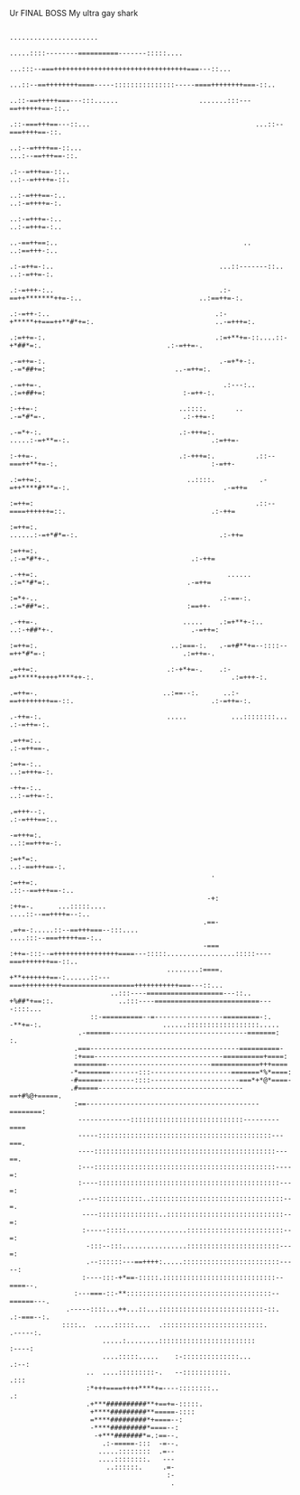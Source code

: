Ur FINAL BOSS
My ultra gay shark
                                                                                                                                                                                                        
                                                                                                                                                                                                        
                                                                                                                                                                                                        
                                                                                                                                                                                                        
                                                                                                                                                                                                        
                                                                                                                                                                                                        
                                                                                                                                                                                                        
                                                                                                                                                                                                        
                                                                                                                                                                                                        
                                                                                                                                                                                                        
                                                                                                                                 ......................                                                 
                                                                                                                      .....::::--------==========-------:::::....                                       
                                                                                                                ...:::--===+++++++++++++++++++++++++++++++++===---::...                                 
                                                                                                          ...::--==++++++++====-----:::::::::::::::-----====++++++++===-::..                            
                                                                                                      ..::-==+++++===---:::......                    .......:::---==++++++==-::..                       
                                                                                                   .::-===+++==---::...                                         ...::--===++++==-::.                    
                                                                                               ..:--=++++==-::...                                                     ...:--==+++==-::.                 
                                                                                             .:--=+++==-::..                                                               ..:--=++++=-::.              
                                                                                          ..:-=+++==-:..                                                                       ..:-=++++=-:.            
                                                                                        ..:-=+++=-:..                                                                             ..:-=+++=-:..         
                                                                                      ..-==++==:..                                              ..                                   ..:==+++-:..       
                                                                                     .:-=++=-:..                                         ...::-------::..                              ..:-=++=-:.      
                                                                                   .:-=+++-:..                                         .:-==++*******++=-:..                             ..:==++=-:.    
                                                                                  .:-=++-:..                                         .:-+*****++===++**#*+=:.                              ..-=+++=:.   
                                                                                 .:=++=-:.                                          .:=+**+=-::....::-+*##*=:.                               .:-=++=-.  
                                                                                .-=++=-:.                                           .-=+*+-:.        .-=*##+=:                                ..-=++=:. 
                                                                               .-=++=-.                                             .:---:..         .:=+##+=:                                  :-=++-:.
                                                                               :-++=-:                                   ..::::.       ..            .-=*#*=-.                                  .:-++=-:
                                                                              .-=*+-:.                                  .:-+++=:.              .....:-=+**=-:.                                   .:=++=-
                                                                              :-++=-.                                   .:-+++=:.          .::--===++**+=-:.                                      :-=++-
                                                                             .:=++=:.                                    ..::::.           .-=++****#***=-:.                                      .-=++=
                                                                              :=++=:                                                       .::--====++++++=::.                                    .:-++=
                                                                              :=++=:.                                                         ......:-=+*#*=-:.                                   .:-++=
                                                                              :=++=:.                                                                .:-=*#*+-.                                   .:-++=
                                                                              .-++=:.                                               ......            .:=**#*=:.                                  .-=++=
                                                                               :=*+-..                                             .:-==-:.           .:=*##*=:.                                  :==++-
                                                                               .-++=-.                                    .....    .:=+**+-:..      ..:-+##*+-.                                  .-=++=:
                                                                                :=++=:.                                 ..:===-:.   .-=+#**+=--::::--=++*#*=-:                                  .:=++=-.
                                                                                 .=++=:.                                .:-+*+=-.    .:-=+*****+++++****++-:.                                  .:=+++-:.
                                                                                  .=++=-.                               ..:==--:.      ..:-==++++++++==-::.                                  .:-=++=-:. 
                                                                                   .-++=-:.                               .....           ...::::::::...                                    .:-=++=-:.  
                                                                                     .=++=:..                                                                                             .:-=++==-.    
                                                                                       :=+=-:..                                                                                         ..:=+++=-:.     
                                                                                         -++=-:..                                                                                     ..:-=++=-:.       
                                                                                          .=+++--:.                                                                                 .:-=+++==:..        
                                                                                            -=+++=:.                                                                            ..::==+++=-:.           
                                                                                             :=+*=:.                                                                         ..:-==+++==-:.             
                                                      .                                      :=++=:.                                                                     .::--==+++==-:..               
                                                     -+:                                     :++=-.      ...:::::....                                             ....::--==++++=--:..                  
                                                    .==-                                    .=+=-:.....::--==+++===--:::....                               ....:::--===+++++==-:..                      
                                                    -===                                    :++=-:::--=++++++++++++++++====---:::::.................:::::----===+++++++==-::..                          
                                           ........:====.                                   +**+++++++==-:......::---===++++++++++==================+++++++++++===---::...                              
                             ..:::----===================---::..                           +%##*+==::.                ..:::----==========================----::::...                                    
                        ::-==========--=-----------------=========-:.                    -**+=-:.                              ......::::::::::::::::::.....                                            
                     .-======----------------------------------=======:                 :.                                                                                                              
                    .===-------------------------------------==========-                                                                                                                                
                    :+===--------------------------------==========+====:                                                                                                                               
                    ========--------------------------============+++====                                                                                                                               
                   -*========-------:::--------------------=======*%*====:                                                                                                                              
                   -#======--------::::----------------------===*+*@*====-                                                                                                                              
                   .#=====------------------------------------==+#%@+=====.                                                                                                                             
                    :==-------------------------------------------========:                                                                                                                             
                     -------------::::::::::::::::::::::::::::---------====                                                                                                                             
                     -----:::::::::::::::::::::::::::::::::::::::::::---===.                                                                                                                            
                     ----:::::::::::::::::::::::::::::::::::::::::::::---==.                                                                                                                            
                     :---:::::::::::::::::::::::::::::::::::::::::::::----=:                                                                                                                            
                     :----:::::::::::::::::::::::::::::::::::::::::::::---=:                                                                                                                            
                     .----:::::::::::..:::::::::::::::::::::::::::::::::--=.                                                                                                                            
                      ----:::::::::::::::..:::::::::::::::::::::::::::::--=:                                                                                                                            
                      :-----:::::...............::::::::::::::::::::::::--=:                                                                                                                            
                       -:::--:::................:::::::::::::::::::::::---=:                                                                                                                            
                       .--::::::---==++++:.....::::::::::::::::::::::::-----:                                                                                                                           
                      :----:::-+*==-:::::.::::::::::::::::::::::::::::--====--.                                                                                                                         
                    :---===-::-**::::::::::::::::::::::::::::::::::::--======---.                                                                                                                       
                  .-----::::...++...::...::::::::::::::::::::::::::-::.  .:-===--:.                                                                                                                     
                 ::::..  .....:::::....  .:::::::::::::::::::::::::.         .-----:.                                                                                                                   
                           .....:........::::::::::::::::::::::::               :----:                                                                                                                  
                           ....:::::.....    :-::::::::::::::...                   .:--:                                                                                                                
                       ..  ....:::::::::-.   --:::::::::::.                           .:::                                                                                                              
                       :*+++====++++****+=----::::::::..                                 .:                                                                                                             
                       .+***##########**+==+=-:::::.                                                                                                                                                    
                        +****#########**=====-::::                                                                                                                                                      
                        =****#########*+====--:                                                                                                                                                         
                        -****#########*====--:                                                                                                                                                          
                         -+***#######*=.:==--.                                                                                                                                                          
                           .:-=====-:::  -=--.                                                                                                                                                          
                          .....::::::::  .=--                                                                                                                                                           
                          ....::::::::.   ---                                                                                                                                                           
                            ..::::::.     .=-                                                                                                                                                           
                                           :-                                                                                                                                                           
                                            .                                                                                                                                                           
                                                                                                                                                                                                        
                                                                                                                                                                                                        
                                                                                                                                                                                                        
                                                                                                                                                                                                        
                                                                                                                                                                                                        
                                                                                                                                                                                                        
                                                                                                                                                                                                        
                                                                                                                                                                                                        
                                                                    
